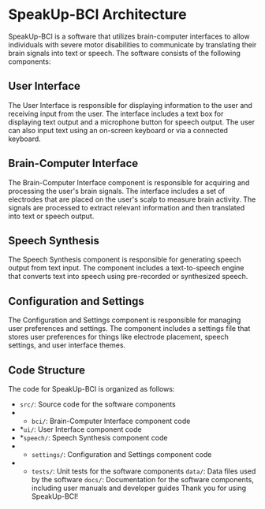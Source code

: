 # SpeakUp-BCI Architecture

SpeakUp-BCI is a software that utilizes brain-computer interfaces to allow individuals with severe motor disabilities to communicate by translating their brain signals into text or speech. The software consists of the following components:

## User Interface

The User Interface is responsible for displaying information to the user and receiving input from the user. The interface includes a text box for displaying text output and a microphone button for speech output. The user can also input text using an on-screen keyboard or via a connected keyboard.

## Brain-Computer Interface

The Brain-Computer Interface component is responsible for acquiring and processing the user's brain signals. The interface includes a set of electrodes that are placed on the user's scalp to measure brain activity. The signals are processed to extract relevant information and then translated into text or speech output.

## Speech Synthesis

The Speech Synthesis component is responsible for generating speech output from text input. The component includes a text-to-speech engine that converts text into speech using pre-recorded or synthesized speech.

## Configuration and Settings

The Configuration and Settings component is responsible for managing user preferences and settings. The component includes a settings file that stores user preferences for things like electrode placement, speech settings, and user interface themes.

## Code Structure
The code for SpeakUp-BCI is organized as follows:

* `src/`: Source code for the software components
* * `bci/`: Brain-Computer Interface component code
* *`ui/`: User Interface component code
* *`speech/`: Speech Synthesis component code
* * `settings/`: Configuration and Settings component code
* * `tests/`: Unit tests for the software components
`data/`: Data files used by the software
`docs/`: Documentation for the software components, including user manuals and developer guides
Thank you for using SpeakUp-BCI!
